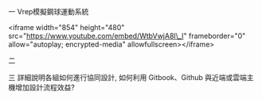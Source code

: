 一 Vrep模擬鋼球運動系統

&lt;iframe width="854" height="480" src="https://www.youtube.com/embed/WtbVwjA8I\_I" frameborder="0" allow="autoplay; encrypted-media" allowfullscreen&gt;&lt;/iframe&gt;

二

三 詳細說明各組如何進行協同設計, 如何利用 Gitbook、Github 與近端或雲端主機增加設計流程效益?

